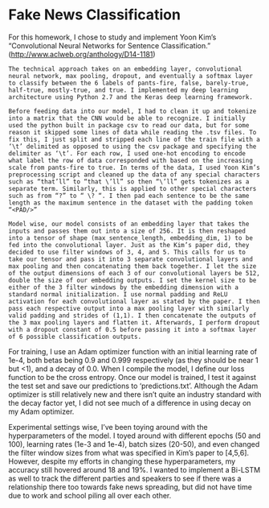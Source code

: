 # Fake News Classification # 

For this homework, I chose to study and implement Yoon Kim’s “Convolutional Neural Networks for Sentence Classification.” (http://www.aclweb.org/anthology/D14-1181) 

	The technical approach takes on an embedding layer, convolutional neural network, max pooling, dropout, and eventually a softmax layer to classify between the 6 labels of pants-fire, false, barely-true, half-true, mostly-true, and true. I implemented my deep learning architecture using Python 2.7 and the Keras deep learning framework. 

	Before feeding data into our model, I had to clean it up and tokenize into a matrix that the CNN would be able to recognize. I initially used the python built in package csv to read our data, but for some reason it skipped some lines of data while reading the .tsv files. To fix this, I just split and stripped each line of the train file with a ‘\t’ delimited as opposed to using the csv package and specifying the delimiter as ‘\t’. For each row, I used one-hot encoding to encode what label the row of data corresponded with based on the increasing scale from pants-fire to true. In terms of the data, I used Yoon Kim’s preprocessing script and cleaned up the data of any special characters such as “that’ll” to “that \’ll” so then “\’ll” gets tokenizes as a separate term. Similarly, this is applied to other special characters such as from “?” to “ \? “. I then pad each sentence to be the same length as the maximum sentence in the dataset with the padding token “<PAD/>”

	Model wise, our model consists of an embedding layer that takes the inputs and passes them out into a size of 256. It is then reshaped into a tensor of shape (max_sentence_length, embedding_dim, 1) to be fed into the convolutional layer. Just as the Kim’s paper did, they decided to use filter windows of 3, 4, and 5. This calls for us to take our tensor and pass it into 3 separate convolutional layers and max pooling and then concatenating them back together. I let the size of the output dimensions of each 3 of our convolutional layers be 512, double the size of our embedding outputs. I set the kernel size to be either of the 3 filter windows by the embedding dimension with a standard normal initialization. I use normal padding and ReLU activation for each convolutional layer as stated by the paper. I then pass each respective output into a max pooling layer with similarly valid padding and strides of (1,1). I then concatenate the outputs of the 3 max pooling layers and flatten it. Afterwards, I perform dropout with a dropout constant of 0.5 before passing it into a softmax layer of 6 possible classification outputs. 

For training, I use an Adam optimizer function with an initial learning rate of 1e-4, both betas being 0.9 and 0.999 respectively (as they should be near 1 but <1), and a decay of 0.0. When I compile the model, I define our loss function to be the cross entropy. Once our model is trained, I test it against the test set and save our predictions to ‘predictions.txt’. Although the Adam optimizer is still relatively new and there isn’t quite an industry standard with the decay factor yet, I did not see much of a difference in using decay on my Adam optimizer. 

Experimental settings wise, I’ve been toying around with the hyperparameters of the model. I toyed around with different epochs (50 and 100), learning rates (1e-3 and 1e-4), batch sizes (20-50), and even changed the filter window sizes from what was specified in Kim’s paper to [4,5,6]. However, despite my efforts in changing these hyperparameters, my accuracy still hovered around 18 and 19%. I wanted to implement a Bi-LSTM as well to track the different parties and speakers to see if there was a relationship there too towards fake news spreading, but did not have time due to work and school piling all over each other. 

